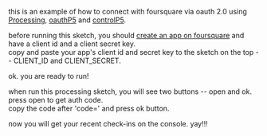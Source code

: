 this is an example of how to connect with foursquare via oauth 2.0 using <a href="http://processing.org/" target="_blank">Processing</a>, <a href="http://nytlabs.com/oauthp5/" target="_blank">oauthP5</a> and <a href="http://www.sojamo.de/libraries/controlP5/" target="_blank">controlP5</a>.

before running this sketch, you should <a href="https://foursquare.com/developers/register" target="_blank">create an app on foursquare</a> and have a client id and a client secret key.<br/>
copy and paste your app's client id and secret key to the sketch on the top -- CLIENT_ID and CLIENT_SECRET.

ok. you are ready to run!

when run this processing sketch, you will see two buttons -- open and ok.<br/>
press open to get auth code.<br/>
copy the code after 'code=' and press ok button.

now you will get your recent check-ins on the console. yay!!!
